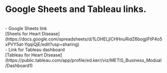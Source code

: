 # Google Sheets and Tableau links.
<br>
- Google Sheets link <br> 
[Sheets for Heart Disease](https://docs.google.com/spreadsheets/d/1LOHELjlCHHnuRidZ6bogjiFtP4o5xPVY5at-YqqiQjE/edit?usp=sharing)
<br>
- Link for Tableau dashboard <br> 
[Tableau for Heart Disease](https://public.tableau.com/app/profile/ed.kerr/viz/METIS_Business_Modual/Dashboard1) <br>

